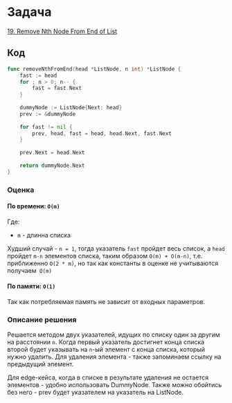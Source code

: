 # Задача

[19. Remove Nth Node From End of List](https://leetcode.com/problems/remove-nth-node-from-end-of-list/)

## Код

```go
func removeNthFromEnd(head *ListNode, n int) *ListNode {
    fast := head
    for ; n > 0; n-- {
        fast = fast.Next
    }
    
    dummyNode := ListNode{Next: head}
    prev := &dummyNode
    
    for fast != nil {
        prev, head, fast = head, head.Next, fast.Next
    }
    
    prev.Next = head.Next
    
    return dummyNode.Next
}
```

### Оценка 

#### По времени: `O(m)`
Где:
* `m` - длинна списка

Худший случай - `n = 1`, тогда указатель `fast` пройдет весь список, а `head` пройдет `m-n` элементов списка, таким образом `O(m) + O(m-n)`, т.e. приближенно `O(2 * m)`, но так как константы в оценке не учитываются получаем` O(m)`

#### По памяти: `O(1)`

Так как потребляемая память не зависит от входных параметров.

### Описание решения

Решается методом двух указателей, идущих по списку один за другим на расстоянии `n`. Когда первый указатель достигнет конца списка второй будет указывать на `n`-ый элемент с конца списка, который нужно удалить. Для удаления элемента - также запоминаем ссылку на предыдущий элемент.

Для edge-кейса, когда в списке в результате удаления не остается элементов - удобно использовать DummyNode. Также можно обойтись без него - prev будет указателем на указатель на ListNode.